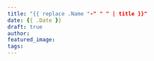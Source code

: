 ```yaml
---
title: "{{ replace .Name "-" " " | title }}"
date: {{ .Date }}
draft: true
author:
featured_image:
tags:
---
```


